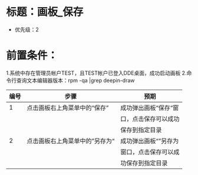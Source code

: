 # 标题：画板_保存
* 优先级：2
# 前置条件：
1.系统中存在管理员帐户TEST，且TEST帐户已登入DDE桌面，成功启动画板
2.命令行查询文本编辑器版本：rpm -qa |grep deepin-draw

| 编号 | 步骤                                         | 预期                 |
| ---- | -------------------------------------------- | -------------------- |
| 1    | 点击画板右上角菜单中的“保存”                 | 成功弹出画板“保存“窗 |
|      |                                              |  口，点击保存可以成功|
|      |                                              |  保存到指定目录      |
| 2    | 点击画板右上角菜单中的”另存为“               | 成功弹出画板“”另存为 |
|      |                                              | 窗口，点击保存可以成 |
|      |                                              |  功保存到指定目录    |
                                                    

